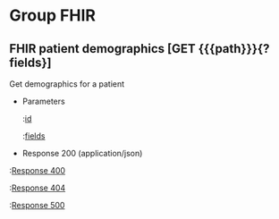 # Group FHIR

## FHIR patient demographics [GET {{{path}}}{?fields}]

Get demographics for a patient

+ Parameters

    :[id]({{{common}}}/parameters/fhir.id.md)

    :[fields]({{{common}}}/parameters/fields.md)

+ Response 200 (application/json)

:[Response 400]({{{common}}}/responses/400.md)

:[Response 404]({{{common}}}/responses/404.md)

:[Response 500]({{{common}}}/responses/500.md)

